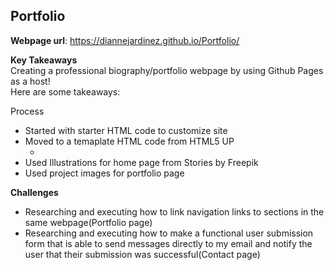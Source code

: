 
## Portfolio

**Webpage url**: https://diannejardinez.github.io/Portfolio/


**Key Takeaways**<br>
Creating a professional biography/portfolio webpage by using Github Pages as a host!<br>
Here are some takeaways:

Process

- Started with starter HTML code to customize site
- Moved to a temaplate HTML code from HTML5 UP
	- ![]()
- Used Illustrations for home page from Stories by Freepik
- Used project images for portfolio page



**Challenges**

- Researching and executing how to link navigation links to sections in the same webpage(Portfolio page)
- Researching and executing how to make a functional user submission form that is able to send messages directly to my email and notify the user that their submission was successful(Contact page)



